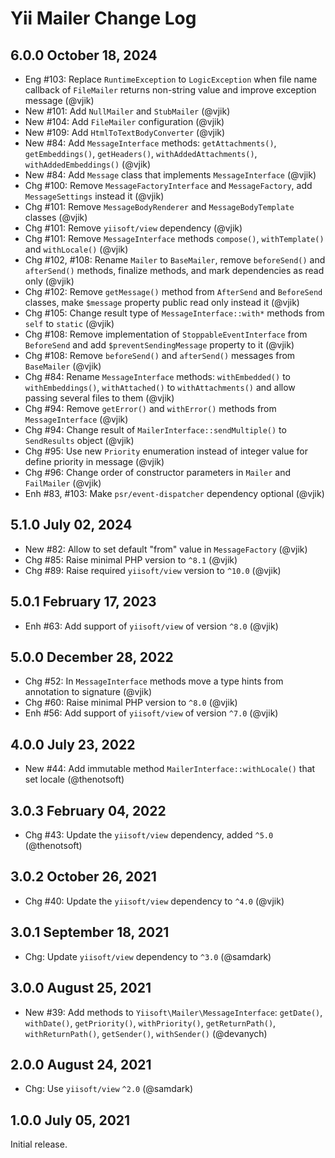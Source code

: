 # Yii Mailer Change Log

## 6.0.0 October 18, 2024

- Eng #103: Replace `RuntimeException` to `LogicException` when file name callback of `FileMailer` returns non-string
  value and improve exception message (@vjik)
- New #101: Add `NullMailer` and `StubMailer` (@vjik)
- New #104: Add `FileMailer` configuration (@vjik)
- New #109: Add `HtmlToTextBodyConverter` (@vjik)
- New #84: Add `MessageInterface` methods: `getAttachments()`,  `getEmbeddings()`, `getHeaders()`,
  `withAddedAttachments()`, `withAddedEmbeddings()` (@vjik)
- New #84: Add `Message` class that implements `MessageInterface` (@vjik)
- Chg #100: Remove `MessageFactoryInterface` and `MessageFactory`, add `MessageSettings` instead it (@vjik)
- Chg #101: Remove `MessageBodyRenderer` and `MessageBodyTemplate` classes (@vjik)
- Chg #101: Remove `yiisoft/view` dependency (@vjik)
- Chg #101: Remove `MessageInterface` methods `compose()`, `withTemplate()` and `withLocale()` (@vjik)
- Chg #102, #108: Rename `Mailer` to `BaseMailer`, remove `beforeSend()` and `afterSend()` methods, finalize methods,
  and mark dependencies as read only (@vjik)
- Chg #102: Remove `getMessage()` method from `AfterSend` and `BeforeSend` classes, make `$message` property public
 read only instead it (@vjik)
- Chg #105: Change result type of `MessageInterface::with*` methods from `self` to `static` (@vjik)
- Chg #108: Remove implementation of `StoppableEventInterface` from `BeforeSend` and add `$preventSendingMessage`
  property to it (@vjik)
- Chg #108: Remove `beforeSend()` and `afterSend()` messages from `BaseMailer` (@vjik)
- Chg #84: Rename `MessageInterface` methods: `withEmbedded()` to `withEmbeddings()`, `withAttached()`
  to `withAttachments()` and allow passing several files to them (@vjik)
- Chg #94: Remove `getError()` and `withError()` methods from `MessageInterface` (@vjik)
- Chg #94: Change result of `MailerInterface::sendMultiple()` to `SendResults` object (@vjik)
- Chg #95: Use new `Priority` enumeration instead of integer value for define priority in message (@vjik)
- Chg #96: Change order of constructor parameters in `Mailer` and `FailMailer` (@vjik)
- Enh #83, #103: Make `psr/event-dispatcher` dependency optional (@vjik)

## 5.1.0 July 02, 2024

- New #82: Allow to set default "from" value in `MessageFactory` (@vjik)
- Chg #85: Raise minimal PHP version to `^8.1` (@vjik)
- Chg #89: Raise required `yiisoft/view` version to `^10.0` (@vjik)

## 5.0.1 February 17, 2023

- Enh #63: Add support of `yiisoft/view` of version `^8.0` (@vjik)

## 5.0.0 December 28, 2022

- Chg #52: In `MessageInterface` methods move a type hints from annotation to signature (@vjik)
- Chg #60: Raise minimal PHP version to `^8.0` (@vjik)
- Enh #56: Add support of `yiisoft/view` of version `^7.0` (@vjik)

## 4.0.0 July 23, 2022

- New #44: Add immutable method `MailerInterface::withLocale()` that set locale (@thenotsoft)

## 3.0.3 February 04, 2022

- Chg #43: Update the `yiisoft/view` dependency, added `^5.0` (@thenotsoft)

## 3.0.2 October 26, 2021

- Chg #40: Update the `yiisoft/view` dependency to `^4.0` (@vjik)

## 3.0.1 September 18, 2021

- Chg: Update `yiisoft/view` dependency to `^3.0` (@samdark)

## 3.0.0 August 25, 2021

- New #39: Add methods to `Yiisoft\Mailer\MessageInterface`: `getDate()`, `withDate()`, `getPriority()`,
  `withPriority()`, `getReturnPath()`, `withReturnPath()`, `getSender()`, `withSender()` (@devanych)

## 2.0.0 August 24, 2021

- Chg: Use `yiisoft/view` `^2.0` (@samdark)

## 1.0.0 July 05, 2021

Initial release.
